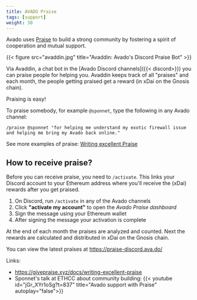 ```yaml
---
title: AVADO Praise
tags: [support]
weight: 30
---
```


Avado uses [Praise](https://givepraise.xyz/) to build a strong community by fostering a spirit of cooperation and mutual support.

{{< figure src="avaddin.jpg" title="Avaddin: Avado's Discord Praise Bot" >}}


Via Avaddin, a chat bot in the [Avado Discord channels]({{< discord>}}) you can praise people for helping you. Avaddin keeps track of all "praises" and each month, the people getting praised get a reward (in xDai on the Gnosis chain).

Praising is easy!

To praise somebody, for example `@sponnet`, type the following in any Avado channel:
```
/praise @sponnet "for helping me understand my exotic firewall issue and helping me bring my Avado back online."
```

See more examples of praise: [Writing excellent Praise](https://givepraise.xyz/docs/writing-excellent-praise)

## How to receive praise?

Before you can receive praise, you need to `/activate`. This links your Discord account to your Ethereum address where you'll receive the (xDai) rewards after you get praised. 

1. On Discord, run `/activate` in any of the Avado channels
2. Click **"activate my account"** to open the *Avado Praise dashboard*
3. Sign the message using your Ethereum wallet
4. After signing the message your activation is complete

At the end of each month the praises are analyzed and counted. Next the rewards are calculated and distributed in xDai on the Gnosis chain.

You can view the latest praises at <https://praise-discord.ava.do/>

Links:

* https://givepraise.xyz/docs/writing-excellent-praise
* Sponnet's talk at ETHCC about community building:  {{< youtube id="jGr_XYr1oSg?t=837" title="Avado support with Praise" autoplay="false">}}
 